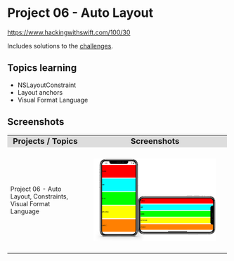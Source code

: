 # Project 06 - Auto Layout

https://www.hackingwithswift.com/100/30

Includes solutions to the [challenges](https://www.hackingwithswift.com/read/6/6/wrap-up).


## Topics learning

- NSLayoutConstraint
- Layout anchors
- Visual Format Language

## Screenshots

<table style="width: 500px;">
  <tbody>
    <tr style="background: #ddd; font-weight: bolder; font-size: 18px">
      <td style="width: 350px; text-align: center;">
        Projects / Topics
      </td>
      <td style="width: 800px; text-align: center;">
        Screenshots
      </td>
    </tr>
    <tr>
      <td style="width: 150px;">
        Project 06 - Auto Layout, Constraints, Visual Format Language
      </td>
      <td style="width: 250px; padding: 25px;">
        <img src="screenshots/print_P06.png" width="350px">
      </td>
    </tr>
  </tbody>
</table>